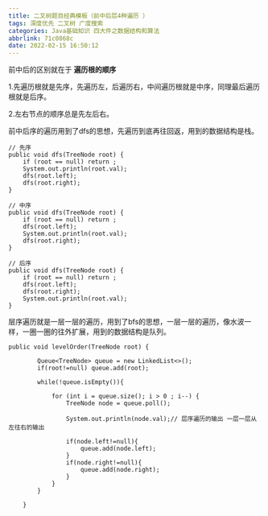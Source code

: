 ```yaml
---
title: 二叉树题目经典模板（前中后层4种遍历 ）
tags: 深度优先 二叉树 广度搜索
categories: Java基础知识 四大件之数据结构和算法
abbrlink: 71c0868c
date: 2022-02-15 16:50:12
---
```


<!--more-->

<p>前中后的区别就在于 <strong>遍历根的顺序 </strong></p>

<p>1.先遍历根就是先序，先遍历左，后遍历右，中间遍历根就是中序，同理最后遍历根就是后序。</p>

<p>2.左右节点的顺序总是先左后右。</p>

<p>前中后序的遍历用到了dfs的思想，先遍历到底再往回返，用到的数据结构是栈。</p>

<pre>
<code class="language-java">// 先序
public void dfs(TreeNode root) {
    if (root == null) return ;
    System.out.println(root.val);
    dfs(root.left);
    dfs(root.right);
}

// 中序
public void dfs(TreeNode root) {
    if (root == null) return ;
    dfs(root.left);
    System.out.println(root.val);
    dfs(root.right);
}

// 后序
public void dfs(TreeNode root) {
    if (root == null) return ;
    dfs(root.left);
    dfs(root.right);
    System.out.println(root.val);
}</code></pre>

<p>层序遍历就是一层一层的遍历，用到了bfs的思想，一层一层的遍历，像水波一样，一圈一圈的往外扩展，用到的数据结构是队列。</p>

<pre>
<code class="language-java">public void levelOrder(TreeNode root) {
		
        Queue&lt;TreeNode&gt; queue = new LinkedList&lt;&gt;();
        if(root!=null) queue.add(root);

        while(!queue.isEmpty()){

            for (int i = queue.size(); i &gt; 0 ; i--) {
                TreeNode node = queue.poll();

                System.out.println(node.val);// 层序遍历的输出 一层一层从左往右的输出

                if(node.left!=null){
                    queue.add(node.left);
                }
                if(node.right!=null){
                    queue.add(node.right);
                }
            }
        }

    }</code></pre>

<p></p>

<p></p>
